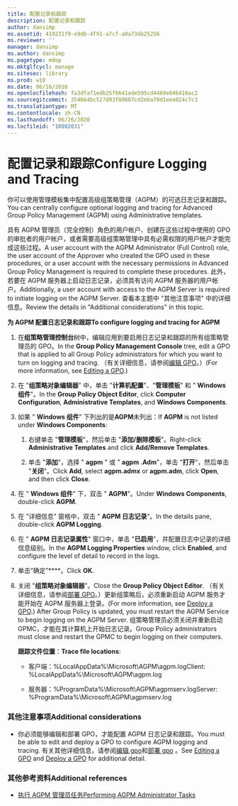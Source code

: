 ```yaml
---
title: 配置记录和跟踪
description: 配置记录和跟踪
author: dansimp
ms.assetid: 419231f9-e9db-4f91-a7cf-a0a73db25256
ms.reviewer: ''
manager: dansimp
ms.author: dansimp
ms.pagetype: mdop
ms.mktglfcycl: manage
ms.sitesec: library
ms.prod: w10
ms.date: 06/16/2016
ms.openlocfilehash: fa3dfa71edb25f6641ade595cd4469e846410ac2
ms.sourcegitcommit: 354664bc527d93f80687cd2eba70d1eea024c7c3
ms.translationtype: MT
ms.contentlocale: zh-CN
ms.lasthandoff: 06/26/2020
ms.locfileid: "10802031"
---
```

# <span data-ttu-id="c44f7-103">配置记录和跟踪</span><span class="sxs-lookup"><span data-stu-id="c44f7-103">Configure Logging and Tracing</span></span>


<span data-ttu-id="c44f7-104">你可以使用管理模板集中配置高级组策略管理（AGPM）的可选日志记录和跟踪。</span><span class="sxs-lookup"><span data-stu-id="c44f7-104">You can centrally configure optional logging and tracing for Advanced Group Policy Management (AGPM) using Administrative templates.</span></span>

<span data-ttu-id="c44f7-105">具有 AGPM 管理员（完全控制）角色的用户帐户、创建在这些过程中使用的 GPO 的审批者的用户帐户，或者需要高级组策略管理中具有必需权限的用户帐户才能完成这些过程。</span><span class="sxs-lookup"><span data-stu-id="c44f7-105">A user account with the AGPM Administrator (Full Control) role, the user account of the Approver who created the GPO used in these procedures, or a user account with the necessary permissions in Advanced Group Policy Management is required to complete these procedures.</span></span> <span data-ttu-id="c44f7-106">此外，若要在 AGPM 服务器上启动日志记录，必须具有访问 AGPM 服务器的用户帐户。</span><span class="sxs-lookup"><span data-stu-id="c44f7-106">Additionally, a user account with access to the AGPM Server is required to initiate logging on the AGPM Server.</span></span> <span data-ttu-id="c44f7-107">查看本主题中 "其他注意事项" 中的详细信息。</span><span class="sxs-lookup"><span data-stu-id="c44f7-107">Review the details in "Additional considerations" in this topic.</span></span>

**<span data-ttu-id="c44f7-108">为 AGPM 配置日志记录和跟踪</span><span class="sxs-lookup"><span data-stu-id="c44f7-108">To configure logging and tracing for AGPM</span></span>**

1.  <span data-ttu-id="c44f7-109">在**组策略管理控制台**树中，编辑应用到要启用日志记录和跟踪的所有组策略管理员的 GPO。</span><span class="sxs-lookup"><span data-stu-id="c44f7-109">In the **Group Policy Management Console** tree, edit a GPO that is applied to all Group Policy administrators for which you want to turn on logging and tracing.</span></span> <span data-ttu-id="c44f7-110">（有关详细信息，请参阅[编辑 GPO](editing-a-gpo.md)。）</span><span class="sxs-lookup"><span data-stu-id="c44f7-110">(For more information, see [Editing a GPO](editing-a-gpo.md).)</span></span>

2.  <span data-ttu-id="c44f7-111">在 "**组策略对象编辑器**" 中，单击 "**计算机配置**"、"**管理模板**" 和 " **Windows 组件**"。</span><span class="sxs-lookup"><span data-stu-id="c44f7-111">In the **Group Policy Object Editor**, click **Computer Configuration**, **Administrative Templates**, and **Windows Components**.</span></span>

3.  <span data-ttu-id="c44f7-112">如果 " **Windows 组件**" 下列出的是**AGPM**未列出：</span><span class="sxs-lookup"><span data-stu-id="c44f7-112">If **AGPM** is not listed under **Windows Components**:</span></span>

    1.  <span data-ttu-id="c44f7-113">右键单击 "**管理模板**"，然后单击 "**添加/删除模板**"。</span><span class="sxs-lookup"><span data-stu-id="c44f7-113">Right-click **Administrative Templates** and click **Add/Remove Templates**.</span></span>

    2.  <span data-ttu-id="c44f7-114">单击 "**添加**"，选择 " **agpm** " 或 " **agpm .Adm**"，单击 "**打开**"，然后单击 "**关闭**"。</span><span class="sxs-lookup"><span data-stu-id="c44f7-114">Click **Add**, select **agpm.admx** or **agpm.adm**, click **Open**, and then click **Close**.</span></span>

4.  <span data-ttu-id="c44f7-115">在 " **Windows 组件**" 下，双击 " **AGPM**"。</span><span class="sxs-lookup"><span data-stu-id="c44f7-115">Under **Windows Components**, double-click **AGPM**.</span></span>

5.  <span data-ttu-id="c44f7-116">在 "详细信息" 窗格中，双击 " **AGPM 日志记录**"。</span><span class="sxs-lookup"><span data-stu-id="c44f7-116">In the details pane, double-click **AGPM Logging**.</span></span>

6.  <span data-ttu-id="c44f7-117">在 " **AGPM 日志记录属性**" 窗口中，单击 "**已启用**"，并配置日志中记录的详细信息级别。</span><span class="sxs-lookup"><span data-stu-id="c44f7-117">In the **AGPM Logging Properties** window, click **Enabled**, and configure the level of detail to record in the logs.</span></span>

7.  <span data-ttu-id="c44f7-118">单击“确定”\*\*\*\*。</span><span class="sxs-lookup"><span data-stu-id="c44f7-118">Click **OK**.</span></span>

8.  <span data-ttu-id="c44f7-119">关闭 "**组策略对象编辑器**"。</span><span class="sxs-lookup"><span data-stu-id="c44f7-119">Close the **Group Policy Object Editor**.</span></span> <span data-ttu-id="c44f7-120">（有关详细信息，请参阅[部署 GPO](deploy-a-gpo.md)。）更新组策略后，必须重新启动 AGPM 服务才能开始在 AGPM 服务器上登录。</span><span class="sxs-lookup"><span data-stu-id="c44f7-120">(For more information, see [Deploy a GPO](deploy-a-gpo.md).) After Group Policy is updated, you must restart the AGPM Service to begin logging on the AGPM Server.</span></span> <span data-ttu-id="c44f7-121">组策略管理员必须关闭并重新启动 GPMC，才能在其计算机上开始日志记录。</span><span class="sxs-lookup"><span data-stu-id="c44f7-121">Group Policy administrators must close and restart the GPMC to begin logging on their computers.</span></span>

    <span data-ttu-id="c44f7-122">**跟踪文件位置**：</span><span class="sxs-lookup"><span data-stu-id="c44f7-122">**Trace file locations**:</span></span>

    -   <span data-ttu-id="c44f7-123">客户端：%LocalAppData%\\Microsoft\\AGPM\\agpm.log</span><span class="sxs-lookup"><span data-stu-id="c44f7-123">Client: %LocalAppData%\\Microsoft\\AGPM\\agpm.log</span></span>

    -   <span data-ttu-id="c44f7-124">服务器：%ProgramData%\\Microsoft\\AGPM\\agpmserv.log</span><span class="sxs-lookup"><span data-stu-id="c44f7-124">Server: %ProgramData%\\Microsoft\\AGPM\\agpmserv.log</span></span>

### <span data-ttu-id="c44f7-125">其他注意事项</span><span class="sxs-lookup"><span data-stu-id="c44f7-125">Additional considerations</span></span>

-   <span data-ttu-id="c44f7-126">你必须能够编辑和部署 GPO，才能配置 AGPM 日志记录和跟踪。</span><span class="sxs-lookup"><span data-stu-id="c44f7-126">You must be able to edit and deploy a GPO to configure AGPM logging and tracing.</span></span> <span data-ttu-id="c44f7-127">有关其他详细信息，请参阅[编辑 gpo](editing-a-gpo.md)和[部署 gpo](deploy-a-gpo.md) 。</span><span class="sxs-lookup"><span data-stu-id="c44f7-127">See [Editing a GPO](editing-a-gpo.md) and [Deploy a GPO](deploy-a-gpo.md) for additional detail.</span></span>

### <span data-ttu-id="c44f7-128">其他参考资料</span><span class="sxs-lookup"><span data-stu-id="c44f7-128">Additional references</span></span>

-   [<span data-ttu-id="c44f7-129">执行 AGPM 管理员任务</span><span class="sxs-lookup"><span data-stu-id="c44f7-129">Performing AGPM Administrator Tasks</span></span>](performing-agpm-administrator-tasks.md)

 

 





